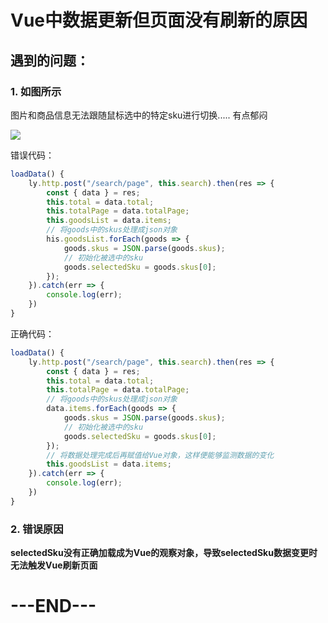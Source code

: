 # Vue中数据更新但页面没有刷新的原因

## 遇到的问题：

### 1. 如图所示

图片和商品信息无法跟随鼠标选中的特定sku进行切换..... 有点郁闷

![](https://i.loli.net/2019/11/22/St5LGW7ywRKAUhV.png)

错误代码：

```javascript
loadData() {
    ly.http.post("/search/page", this.search).then(res => {
        const { data } = res;
        this.total = data.total;
        this.totalPage = data.totalPage;
        this.goodsList = data.items;
        // 将goods中的skus处理成json对象
        his.goodsList.forEach(goods => {
            goods.skus = JSON.parse(goods.skus);
            // 初始化被选中的sku
            goods.selectedSku = goods.skus[0];
        });
    }).catch(err => {
        console.log(err);
    })
}
```

正确代码：

```javascript
loadData() {
    ly.http.post("/search/page", this.search).then(res => {
        const { data } = res;
        this.total = data.total;
        this.totalPage = data.totalPage;
        // 将goods中的skus处理成json对象
        data.items.forEach(goods => {
            goods.skus = JSON.parse(goods.skus);
            // 初始化被选中的sku
            goods.selectedSku = goods.skus[0];
        });
        // 将数据处理完成后再赋值给Vue对象，这样便能够监测数据的变化
        this.goodsList = data.items;
    }).catch(err => {
        console.log(err);
    })
}
```

### 2. 错误原因

**selectedSku没有正确加载成为Vue的观察对象，导致selectedSku数据变更时无法触发Vue刷新页面**

# ---END---

